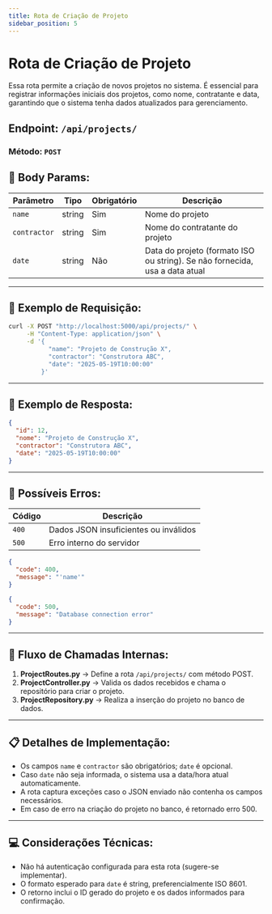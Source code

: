 ```yaml
---
title: Rota de Criação de Projeto
sidebar_position: 5
---
```


# Rota de Criação de Projeto

Essa rota permite a criação de novos projetos no sistema. É essencial para registrar informações iniciais dos projetos, como nome, contratante e data, garantindo que o sistema tenha dados atualizados para gerenciamento.

## **Endpoint:** `/api/projects/`

### **Método:** `POST`

## 🔹 **Body Params:**

| Parâmetro    | Tipo   | Obrigatório | Descrição                                                                   |
| ------------ | ------ | ----------- | --------------------------------------------------------------------------- |
| `name`       | string | Sim         | Nome do projeto                                                             |
| `contractor` | string | Sim         | Nome do contratante do projeto                                              |
| `date`       | string | Não         | Data do projeto (formato ISO ou string). Se não fornecida, usa a data atual |

---

## 🔹 **Exemplo de Requisição:**

```bash
curl -X POST "http://localhost:5000/api/projects/" \
     -H "Content-Type: application/json" \
     -d '{
           "name": "Projeto de Construção X",
           "contractor": "Construtora ABC",
           "date": "2025-05-19T10:00:00"
         }'
```

---

## 🔹 **Exemplo de Resposta:**

```json
{
  "id": 12,
  "nome": "Projeto de Construção X",
  "contractor": "Construtora ABC",
  "date": "2025-05-19T10:00:00"
}
```

---

## 🔹 **Possíveis Erros:**

| Código | Descrição                             |
| ------ | ------------------------------------- |
| `400`  | Dados JSON insuficientes ou inválidos |
| `500`  | Erro interno do servidor              |

```json
{
  "code": 400,
  "message": "'name'"
}
```

```json
{
  "code": 500,
  "message": "Database connection error"
}
```

---

## 🔄 **Fluxo de Chamadas Internas:**

1. **ProjectRoutes.py** → Define a rota `/api/projects/` com método POST.
2. **ProjectController.py** → Valida os dados recebidos e chama o repositório para criar o projeto.
3. **ProjectRepository.py** → Realiza a inserção do projeto no banco de dados.

---

## 📋 **Detalhes de Implementação:**

* Os campos `name` e `contractor` são obrigatórios; `date` é opcional.
* Caso `date` não seja informada, o sistema usa a data/hora atual automaticamente.
* A rota captura exceções caso o JSON enviado não contenha os campos necessários.
* Em caso de erro na criação do projeto no banco, é retornado erro 500.

---

## 💻 **Considerações Técnicas:**

* Não há autenticação configurada para esta rota (sugere-se implementar).
* O formato esperado para `date` é string, preferencialmente ISO 8601.
* O retorno inclui o ID gerado do projeto e os dados informados para confirmação.
